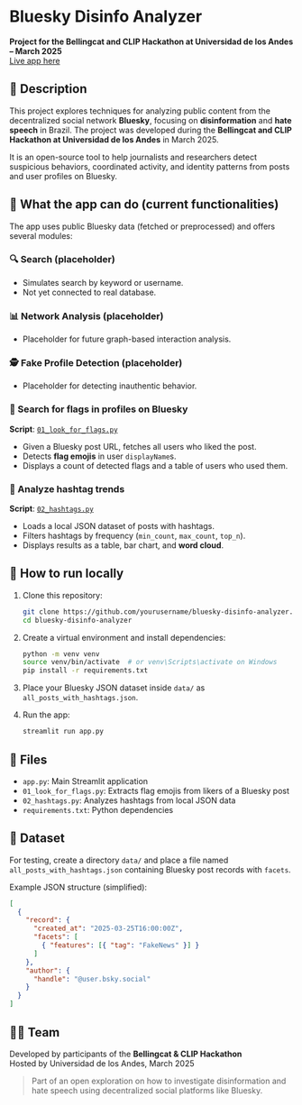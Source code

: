 # Bluesky Disinfo Analyzer

**Project for the Bellingcat and CLIP Hackathon at Universidad de los Andes – March 2025**  
[Live app here](https://blueskyanalytics.streamlit.app/)

## 📝 Description

This project explores techniques for analyzing public content from the decentralized social network **Bluesky**, focusing on **disinformation** and **hate speech** in Brazil. The project was developed during the **Bellingcat and CLIP Hackathon at Universidad de los Andes** in March 2025.

It is an open-source tool to help journalists and researchers detect suspicious behaviors, coordinated activity, and identity patterns from posts and user profiles on Bluesky.

## 🧪 What the app can do (current functionalities)

The app uses public Bluesky data (fetched or preprocessed) and offers several modules:

### 🔍 Search (placeholder)
- Simulates search by keyword or username.
- Not yet connected to real database.

### 📊 Network Analysis (placeholder)
- Placeholder for future graph-based interaction analysis.

### 🕵️ Fake Profile Detection (placeholder)
- Placeholder for detecting inauthentic behavior.

### 🚩 Search for flags in profiles on Bluesky  
**Script**: [`01_look_for_flags.py`](01_look_for_flags.py)  
- Given a Bluesky post URL, fetches all users who liked the post.
- Detects **flag emojis** in user `displayName`s.
- Displays a count of detected flags and a table of users who used them.

### 📅 Analyze hashtag trends  
**Script**: [`02_hashtags.py`](02_hashtags.py)  
- Loads a local JSON dataset of posts with hashtags.
- Filters hashtags by frequency (`min_count`, `max_count`, `top_n`).
- Displays results as a table, bar chart, and **word cloud**.

## 🚀 How to run locally

1. Clone this repository:
   ```bash
   git clone https://github.com/yourusername/bluesky-disinfo-analyzer.git
   cd bluesky-disinfo-analyzer
   ```

2. Create a virtual environment and install dependencies:
   ```bash
   python -m venv venv
   source venv/bin/activate  # or venv\Scripts\activate on Windows
   pip install -r requirements.txt
   ```

3. Place your Bluesky JSON dataset inside `data/` as `all_posts_with_hashtags.json`.

4. Run the app:
   ```bash
   streamlit run app.py
   ```

## 📂 Files

- `app.py`: Main Streamlit application
- `01_look_for_flags.py`: Extracts flag emojis from likers of a Bluesky post
- `02_hashtags.py`: Analyzes hashtags from local JSON data
- `requirements.txt`: Python dependencies

## 📎 Dataset

For testing, create a directory `data/` and place a file named `all_posts_with_hashtags.json` containing Bluesky post records with `facets`.

Example JSON structure (simplified):

```json
[
  {
    "record": {
      "created_at": "2025-03-25T16:00:00Z",
      "facets": [
        { "features": [{ "tag": "FakeNews" }] }
      ]
    },
    "author": {
      "handle": "@user.bsky.social"
    }
  }
]
```

## 🧑‍💻 Team

Developed by participants of the **Bellingcat & CLIP Hackathon**  
Hosted by Universidad de los Andes, March 2025

> Part of an open exploration on how to investigate disinformation and hate speech using decentralized social platforms like Bluesky.
